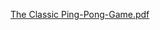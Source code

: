 [The Classic Ping-Pong-Game.pdf](https://github.com/TanzinAhammad/Pong-Game/files/8008554/The.Classic.Ping-Pong-Game.pdf)
